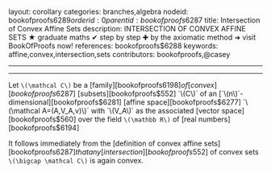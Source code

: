layout: corollary
categories: branches,algebra
nodeid: bookofproofs$6289
orderid: 0
parentid: bookofproofs$6287
title: Intersection of Convex Affine Sets
description: INTERSECTION OF CONVEX AFFINE SETS &#9733; graduate maths &#10004; step by step &#10010; by the axiomatic method &#10140; visit BookOfProofs now!
references: bookofproofs$6288
keywords: affine,convex,intersection,sets
contributors: bookofproofs,@casey

---


---

Let `\(\mathcal C\)` be a [family][bookofproofs$6198] of  [convex][bookofproofs$6287] [subsets][bookofproofs$552] `\(C\)` of an [`\(n\)`-dimensional][bookofproofs$6281] [affine space][bookofproofs$6277] `\(\mathcal A=(A,V_A,v)\)` with `\(V_A\)` as the associated [vector space][bookofproofs$560] over the field `\(\mathbb R\)` of [real numbers][bookofproofs$6194]

It follows immediately from the [definition of convex affine sets][bookofproofs$6287] that any [intersection][bookofproofs$552] of convex sets `\(\bigcap \mathcal C\)` is again convex.
